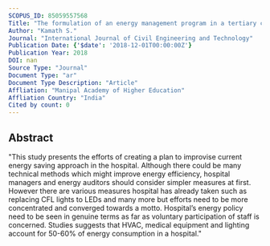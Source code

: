 ```yaml
---
SCOPUS_ID: 85059557568
Title: "The formulation of an energy management program in a tertiary care hospital in coastal Karnataka"
Author: "Kamath S."
Journal: "International Journal of Civil Engineering and Technology"
Publication Date: {'$date': '2018-12-01T00:00:00Z'}
Publication Year: 2018
DOI: nan
Source Type: "Journal"
Document Type: "ar"
Document Type Description: "Article"
Affliation: "Manipal Academy of Higher Education"
Affliation Country: "India"
Cited by count: 0
---
```


## Abstract
"This study presents the efforts of creating a plan to improvise current energy saving approach in the hospital. Although there could be many technical methods which might improve energy efficiency, hospital managers and energy auditors should consider simpler measures at first. However there are various measures hospital has already taken such as replacing CFL lights to LEDs and many more but efforts need to be more concentrated and converged towards a motto. Hospital’s energy policy need to be seen in genuine terms as far as voluntary participation of staff is concerned. Studies suggests that HVAC, medical equipment and lighting account for 50-60% of energy consumption in a hospital."
